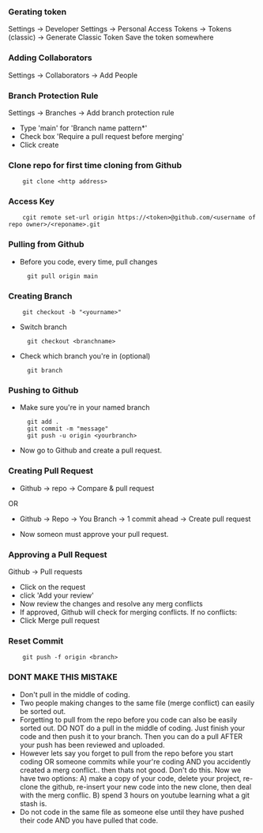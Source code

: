 ### Gerating token
Settings -> Developer Settings -> Personal Access Tokens -> Tokens (classic) -> Generate Classic Token
Save the token somewhere

### Adding Collaborators
Settings -> Collaborators -> Add People

### Branch Protection Rule
Settings -> Branches -> Add branch protection rule
* Type 'main' for 'Branch name pattern*'
* Check box 'Require a pull request before merging'
* Click create

### Clone repo for first time cloning from Github
        git clone <http address>

### Access Key
        cgit remote set-url origin https://<token>@github.com/<username of repo owner>/<reponame>.git

### Pulling from Github
* Before you code, every time, pull changes

        git pull origin main

### Creating Branch
        git checkout -b "<yourname>"

* Switch branch

        git checkout <branchname>

* Check which branch you're in (optional)

        git branch


### Pushing to Github
* Make sure you're in your named branch

        git add .
        git commit -m "message"
        git push -u origin <yourbranch>

* Now go to Github and create a pull request.

### Creating Pull Request
* Github -> repo -> Compare & pull request

OR

* Github -> Repo -> You Branch -> 1 commit ahead -> Create pull request

* Now someon must approve your pull request.

### Approving a Pull Request
Github -> Pull requests 
* Click on the request 
* click 'Add your review' 
* Now review the changes and resolve any merg conflicts
* If approved, Github will check for merging conflicts. If no conflicts:
* Click Merge pull request

### Reset Commit
        git push -f origin <branch>

### DONT MAKE THIS MISTAKE
* Don't pull in the middle of coding.
* Two people making changes to the same file (merge conflict) can easily be sorted out. 
* Forgetting to pull from the repo before you code can also be easily sorted out. DO NOT do a pull in the middle of coding.
Just finish your code and then push it to your branch. Then you can do a pull AFTER your push has been reviewed and uploaded.
* However lets say you forget to pull from the repo before you start coding OR someone commits while your're coding AND you accidently created a merg conflict.. then thats not good. Don't do this. Now we have two options: A) make a copy of your code, delete your project, re-clone the github, re-insert your new code into the new clone, then deal with the merg conflic. B) spend 3 hours on youtube learning what a git stash is.
* Do not code in the same file as someone else until they have pushed their code AND you have pulled that code.